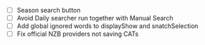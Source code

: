 - [ ] Season search button
- [ ] Avoid Daily searcher run together with Manual Search
- [ ] Add global ignored words to displayShow and snatchSelection
- [ ] Fix official NZB providers not saving CATs